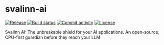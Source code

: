 # svalinn-ai

[![Release](https://img.shields.io/github/v/release/lorenzomaiuri/svalinn-ai)](https://img.shields.io/github/v/release/lorenzomaiuri/svalinn-ai)
[![Build status](https://img.shields.io/github/actions/workflow/status/lorenzomaiuri/svalinn-ai/main.yml?branch=main)](https://github.com/lorenzomaiuri/svalinn-ai/actions/workflows/main.yml?query=branch%3Amain)
[![Commit activity](https://img.shields.io/github/commit-activity/m/lorenzomaiuri/svalinn-ai)](https://img.shields.io/github/commit-activity/m/lorenzomaiuri/svalinn-ai)
[![License](https://img.shields.io/github/license/lorenzomaiuri/svalinn-ai)](https://img.shields.io/github/license/lorenzomaiuri/svalinn-ai)

Svalinn AI: The unbreakable shield for your AI applications. An open-source, CPU-first guardian before they reach your LLM

